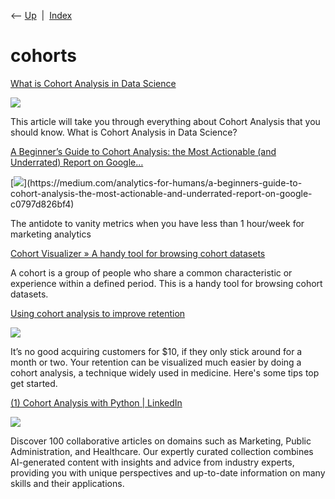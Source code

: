 <div class="nav">

⟵ [Up](index.html)  \|  [Index](index.html)

</div>

# cohorts

<div class="cards">

<div class="card">

<div class="card-title">

[What is Cohort Analysis in Data
Science](https://thecleverprogrammer.com/2023/05/04/what-is-cohort-analysis-in-data-science)

</div>

<div class="card-image">

[![](https://thecleverprogrammer.com/wp-content/uploads/2023/05/Introduction-to-Cohort-Analysis-in-Data-Science.png)](https://thecleverprogrammer.com/2023/05/04/what-is-cohort-analysis-in-data-science)

</div>

This article will take you through everything about Cohort Analysis that
you should know. What is Cohort Analysis in Data Science?

</div>

<div class="card">

<div class="card-title">

[A Beginner’s Guide to Cohort Analysis: the Most Actionable (and
Underrated) Report on
Google…](https://medium.com/analytics-for-humans/a-beginners-guide-to-cohort-analysis-the-most-actionable-and-underrated-report-on-google-c0797d826bf4)

</div>

<div class="card-image">

[![](https://miro.medium.com/v2/resize:fit:1200/0*meHFAjUG81yN-YRL.)](https://medium.com/analytics-for-humans/a-beginners-guide-to-cohort-analysis-the-most-actionable-and-underrated-report-on-google-c0797d826bf4)

</div>

The antidote to vanity metrics when you have less than 1 hour/week for
marketing analytics

</div>

<div class="card">

<div class="card-title">

[Cohort Visualizer » A handy tool for browsing cohort
datasets](http://bslatkin.github.io/cohorts)

</div>

A cohort is a group of people who share a common characteristic or
experience within a defined period. This is a handy tool for browsing
cohort datasets.

</div>

<div class="card">

<div class="card-title">

[Using cohort analysis to improve
retention](https://blog.intercom.com/retention-cohorts-and-visualisations)

</div>

<div class="card-image">

[![](https://blog.intercomassets.com/blog/wp-content/uploads/2018/06/Intercom_CRV_ImageCrop_R1.jpeg)](https://blog.intercom.com/retention-cohorts-and-visualisations)

</div>

It’s no good acquiring customers for \$10, if they only stick around for
a month or two. Your retention can be visualized much easier by doing a
cohort analysis, a technique widely used in medicine. Here's some tips
top get started.

</div>

<div class="card">

<div class="card-title">

[(1) Cohort Analysis with Python \|
LinkedIn](https://www.linkedin.com/pulse/cohort-analysis-python-abdallah-mashashi)

</div>

<div class="card-image">

[![](https://static.licdn.com/aero-v1/sc/h/en3f1pk3qk4cxtj2j4fff0gtr)](https://www.linkedin.com/pulse/cohort-analysis-python-abdallah-mashashi)

</div>

Discover 100 collaborative articles on domains such as Marketing, Public
Administration, and Healthcare. Our expertly curated collection combines
AI-generated content with insights and advice from industry experts,
providing you with unique perspectives and up-to-date information on
many skills and their applications.

</div>

</div>
